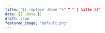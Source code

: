```yaml
---
title: "{{ replace .Name "-" " " | title }}"
date: {{ .Date }}
draft: true
featured_image: "default.png"
---
```


